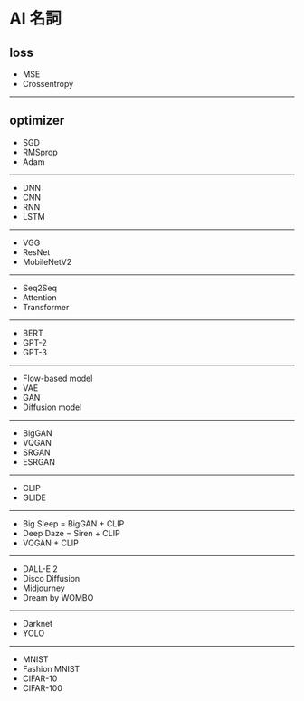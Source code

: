 # AI 名詞

## loss

- MSE
- Crossentropy

---

## optimizer

- SGD
- RMSprop
- Adam

---

- DNN
- CNN
- RNN
- LSTM

---

- VGG
- ResNet
- MobileNetV2

---

- Seq2Seq
- Attention
- Transformer

---

- BERT
- GPT-2
- GPT-3

---

- Flow-based model
- VAE
- GAN
- Diffusion model

---

- BigGAN
- VQGAN
- SRGAN
- ESRGAN

---

- CLIP
- GLIDE

---

- Big Sleep = BigGAN + CLIP
- Deep Daze = Siren + CLIP
- VQGAN + CLIP

---

- DALL-E 2
- Disco Diffusion
- Midjourney
- Dream by WOMBO

---

- Darknet
- YOLO

---

- MNIST
- Fashion MNIST
- CIFAR-10
- CIFAR-100
